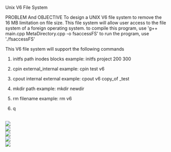 Unix V6 File System


PROBLEM And OBJECTIVE 
To design a UNIX V6 file system to remove the 16 MB limitation on file size.
This file system  will allow user  access to the file system of a foreign operating system.
to compile this program, use 'g++ main.cpp MetaDirectory.cpp -o fsaccessFS'
to run the program, use './fsaccessFS'

This V6 file system will support the following commands 


1. initfs path inodes blocks
	example: initfs project 200 300

2. cpin external_internal
	example: cpin test v6

3. cpout internal external
	example: cpout v6 copy_of _test

4. mkdir path
	example: mkdir  newdir

5. rm filename
        example: rm v6

6. q
<br>
<img src="images/fsaccessTestResult-2.jpg">
<br>
<img src="images/fsaccessTestResult-3.jpg">
<br>
<img src="images/fsaccessTestResult-4.jpg">
<br>
<img src="images/fsaccessTestResult-5.jpg">
<br>
<img src="images/fsaccessTestResult-6.jpg">

